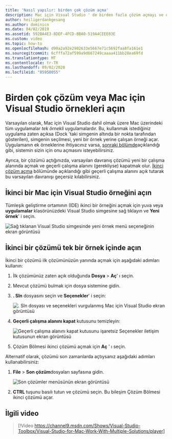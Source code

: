 ```yaml
---
title: 'Nasıl yapılır: birden çok çözüm açma'
description: Mac için Visual Studio ' de birden fazla çözüm açmayı ve uygulamanın birden fazla örneğini açmayı öğrenin.
author: heiligerdankgesang
ms.author: dominicn
ms.date: 04/02/2019
ms.assetid: 592BA4E3-8DEF-4FCD-8BA0-519A4CEEE03E
ms.custom: video
ms.topic: how-to
ms.openlocfilehash: d90a2a92e2902633e5667e71c5692faa8fa161e1
ms.sourcegitcommit: 6cfffa72af599a9d667249caaaa411bb28ea69fd
ms.translationtype: MT
ms.contentlocale: tr-TR
ms.lasthandoff: 09/02/2020
ms.locfileid: "85950055"
---
```

# <a name="open-multiple-solutions-or-instances-of-visual-studio-for-mac"></a>Birden çok çözüm veya Mac için Visual Studio örnekleri açın

Varsayılan olarak, Mac için Visual Studio dahil olmak üzere Mac üzerindeki tüm uygulamalar _tek örnekli_ uygulamalardır. Bu, kullanmak istediğiniz uygulama zaten açıksa (Dock 'taki simgenin altında bir nokta tarafından gösterilen), simgenin seçilmesi, yeni bir örnek yerine çalışan örneği açar. Uygulamanın ek örneklerine ihtiyacınız varsa, [sonraki bölümde](#open-a-second-instance-of-visual-studio-for-mac)açıklandığı gibi, sistemin sizin için onu açmasını isteyebilirsiniz.

Ayrıca, bir çözümü açtığınızda, varsayılan davranış çözümü yeni bir çalışma alanında açmak ve geçerli çalışma alanını (gerekliyse) kapatmak olur. [İkinci çözüm açma](#open-a-second-solution-inside-a-single-instance) bölümünde açıklandığı gibi geçerli çalışma alanını açık tutarak bu varsayılan davranışı geçersiz kılabilirsiniz.

## <a name="open-a-second-instance-of-visual-studio-for-mac"></a>İkinci bir Mac için Visual Studio örneğini açın

Tümleşik geliştirme ortamının (IDE) ikinci bir örneğini açmak için yuva veya **uygulamalar** klasörünüzdeki Visual Studio simgesine sağ tıklayın ve **Yeni örnek**' i seçin.

![Sağ tıklanan Visual Studio simgesinde yeni örnek menü seçeneğinin ekran görüntüsü](media/open-new-instance.png)

## <a name="open-a-second-solution-inside-a-single-instance"></a>İkinci bir çözümü tek bir örnek içinde açın

İkinci bir çözümü ilk çözümünüzün yanında açmak için aşağıdaki adımları kullanın:

1. İlk çözümünüz zaten açık olduğunda **Dosya**  >  **Aç**' ı seçin.
2. Mevcut çözümü bulmak için dosya sistemine gidin.
3. **. Sln** dosyasını seçin ve **Seçenekler**' i seçin:

    ![. Sln dosyası ve seçenekleri vurgulanmış Mac için Visual Studio ekran görüntüsü](media/open-multiple-solutions-image3.png)

4. **Geçerli çalışma alanını kapat** kutusunu temizleyin:

    ![Geçerli çalışma alanını kapat kutusunu işaretsiz Seçenekler iletişim kutusunun ekran görüntüsü](media/open-multiple-solutions-image1.png)

5. Çözüm Bölmesi ikinci çözümü açmak için **Aç** ' ı seçin.

Alternatif olarak, çözümü son zamanlarda açtıysanız aşağıdaki adımları kullanabilirsiniz:

1. **File**  >  **Son çözüm**dosyaları sayfasına gidin.

    ![Son çözümler menüsünün ekran görüntüsü](media/open-multiple-solutions-image2.png)

1. **CTRL** tuşunu basılı tutun ve çözümü seçin. Bu bileşim Çözüm Bölmesi ikinci çözümü açar.

## <a name="related-video"></a>İlgili video

> [!Video https://channel9.msdn.com/Shows/Visual-Studio-Toolbox/Visual-Studio-for-Mac-Work-With-Multiple-Solutions/player]
